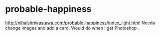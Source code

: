 # probable-happiness

http://nihalshriwastawa.com/probable-happiness/index_light.html
Needa change images and add a caro. Would do when i get Photoshop .

